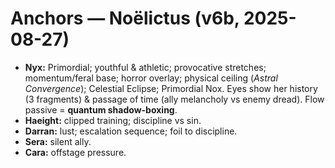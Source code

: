# Anchors — Noëlictus (v6b, 2025-08-27)
- **Nyx:** Primordial; youthful & athletic; provocative stretches; momentum/feral base; horror overlay; physical ceiling (*Astral Convergence*); Celestial Eclipse; Primordial Nox. Eyes show her history (3 fragments) & passage of time (ally melancholy vs enemy dread). Flow passive = **quantum shadow-boxing**.
- **Haeight:** clipped training; discipline vs sin.
- **Darran:** lust; escalation sequence; foil to discipline.
- **Sera:** silent ally.
- **Cara:** offstage pressure.
